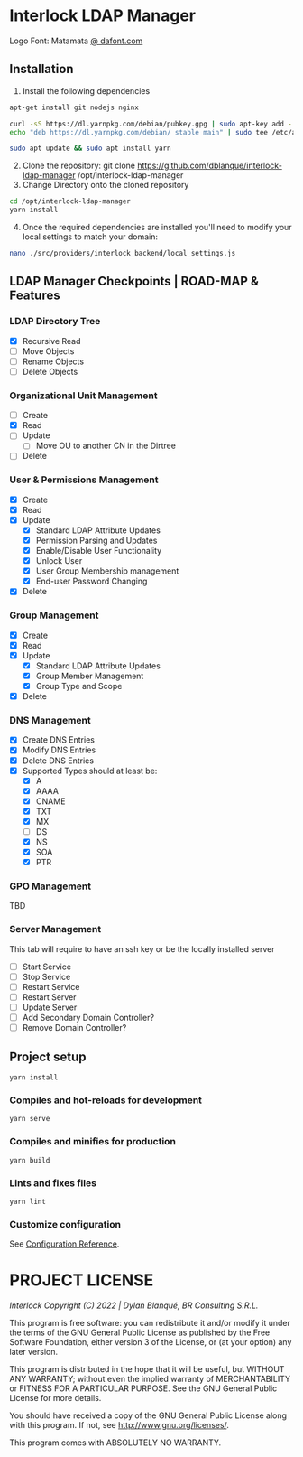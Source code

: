 # Interlock LDAP Manager

Logo Font:
Matamata [@ dafont.com](https://www.dafont.com/matamata.font)
## Installation

  1. Install the following dependencies
  ```bash
  apt-get install git nodejs nginx

  curl -sS https://dl.yarnpkg.com/debian/pubkey.gpg | sudo apt-key add -
  echo "deb https://dl.yarnpkg.com/debian/ stable main" | sudo tee /etc/apt/sources.list.d/yarn.list

  sudo apt update && sudo apt install yarn
  ```

  2. Clone the repository: git clone https://github.com/dblanque/interlock-ldap-manager /opt/interlock-ldap-manager
  3. Change Directory onto the cloned repository
  ```bash
  cd /opt/interlock-ldap-manager
  yarn install
  ```
  4. Once the required dependencies are installed you'll need to modify your local settings to match your domain:
  ```bash
  nano ./src/providers/interlock_backend/local_settings.js
  ```

## LDAP Manager Checkpoints | ROAD-MAP & Features

### LDAP Directory Tree
 - [x] Recursive Read
 - [ ] Move Objects
 - [ ] Rename Objects
 - [ ] Delete Objects

### Organizational Unit Management
 - [ ] Create
 - [x] Read
 - [ ] Update
      - [ ] Move OU to another CN in the Dirtree
 - [ ] Delete

### User & Permissions Management
 - [x] Create
 - [x] Read
 - [x] Update
      - [x] Standard LDAP Attribute Updates
      - [x] Permission Parsing and Updates
      - [x] Enable/Disable User Functionality
      - [x] Unlock User
      - [x] User Group Membership management
      - [x] End-user Password Changing
 - [x] Delete

### Group Management
 - [x] Create
 - [x] Read
 - [x] Update
      - [x] Standard LDAP Attribute Updates
      - [x] Group Member Management
      - [x] Group Type and Scope 
 - [x] Delete

### DNS Management

 - [x] Create DNS Entries
 - [x] Modify DNS Entries
 - [x] Delete DNS Entries
 - [x] Supported Types should at least be:
    * [x] A
    * [x] AAAA
    * [x] CNAME
    * [x] TXT
    * [x] MX
    * [ ] DS
    * [x] NS
    * [x] SOA
    * [x] PTR

### GPO Management

TBD

### Server Management
This tab will require to have an ssh key or be the locally installed server
 - [ ] Start Service
 - [ ] Stop Service
 - [ ] Restart Service
 - [ ] Restart Server
 - [ ] Update Server
 - [ ] Add Secondary Domain Controller?
 - [ ] Remove Domain Controller?

## Project setup
```
yarn install
```

### Compiles and hot-reloads for development
```
yarn serve
```

### Compiles and minifies for production
```
yarn build
```

### Lints and fixes files
```
yarn lint
```

### Customize configuration
See [Configuration Reference](https://cli.vuejs.org/config/).

# PROJECT LICENSE

*Interlock Copyright (C) 2022 | Dylan Blanqué, BR Consulting S.R.L.*

This program is free software: you can redistribute it and/or modify
it under the terms of the GNU General Public License as published by
the Free Software Foundation, either version 3 of the License, or
(at your option) any later version.

This program is distributed in the hope that it will be useful,
but WITHOUT ANY WARRANTY; without even the implied warranty of
MERCHANTABILITY or FITNESS FOR A PARTICULAR PURPOSE.  See the
GNU General Public License for more details.

You should have received a copy of the GNU General Public License
along with this program.  If not, see <http://www.gnu.org/licenses/>.

This program comes with ABSOLUTELY NO WARRANTY.
